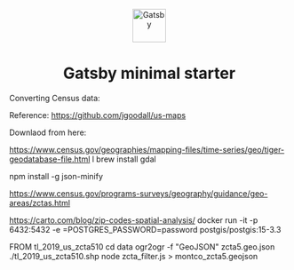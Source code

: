<p align="center">
  <a href="https://www.gatsbyjs.com/?utm_source=starter&utm_medium=readme&utm_campaign=minimal-starter">
    <img alt="Gatsby" src="https://www.gatsbyjs.com/Gatsby-Monogram.svg" width="60" />
  </a>
</p>
<h1 align="center">
  Gatsby minimal starter
</h1>


Converting Census data:

Reference: https://github.com/jgoodall/us-maps

Downlaod from here:

https://www.census.gov/geographies/mapping-files/time-series/geo/tiger-geodatabase-file.html
l
brew install gdal

npm install -g json-minify

https://www.census.gov/programs-surveys/geography/guidance/geo-areas/zctas.html

https://carto.com/blog/zip-codes-spatial-analysis/
docker run -it -p 6432:5432 -e =POSTGRES_PASSWORD=password postgis/postgis:15-3.3

FROM tl_2019_us_zcta510
cd data 
ogr2ogr -f "GeoJSON" zcta5.geo.json ./tl_2019_us_zcta510.shp
node zcta_filter.js > montco_zcta5.geojson
